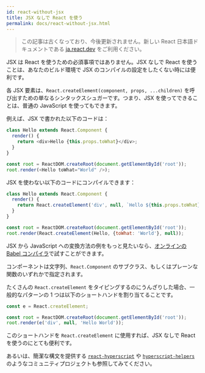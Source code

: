 ```yaml
---
id: react-without-jsx
title: JSX なしで React を使う
permalink: docs/react-without-jsx.html
---
```


<div class="scary">

> この記事は古くなっており、今後更新されません。新しい React 日本語ドキュメントである [ja.react.dev](https://ja.react.dev) をご利用ください。

</div>

JSX は React を使うための必須事項ではありません。JSX なしで React を使うことは、あなたのビルド環境で JSX のコンパイルの設定をしたくない時には便利です。

各 JSX 要素は、`React.createElement(component, props, ...children)` を呼び出すための単なるシンタックスシュガーです。つまり、JSX を使ってできることは、普通の JavaScript を使ってもできます。

例えば、JSX で書かれた以下のコードは：

```js
class Hello extends React.Component {
  render() {
    return <div>Hello {this.props.toWhat}</div>;
  }
}

const root = ReactDOM.createRoot(document.getElementById('root'));
root.render(<Hello toWhat="World" />);
```

JSX を使わない以下のコードにコンパイルできます：

```js
class Hello extends React.Component {
  render() {
    return React.createElement('div', null, `Hello ${this.props.toWhat}`);
  }
}

const root = ReactDOM.createRoot(document.getElementById('root'));
root.render(React.createElement(Hello, {toWhat: 'World'}, null));
```

JSX から JavaScript への変換方法の例をもっと見たいなら、[オンラインの Babel コンパイラ](babel://jsx-simple-example)で試すことができます。

コンポーネントは文字列、`React.Component` のサブクラス、もしくはプレーンな関数のいずれかで指定されます。

たくさんの `React.createElement` をタイピングするのにうんざりした場合、一般的なパターンの 1 つは以下のショートハンドを割り当てることです。

```js
const e = React.createElement;

const root = ReactDOM.createRoot(document.getElementById('root'));
root.render(e('div', null, 'Hello World'));
```

このショートハンドを `React.createElement` に使用すれば、JSX なしで React を使うのにとても便利です。

あるいは、簡潔な構文を提供する [`react-hyperscript`](https://github.com/mlmorg/react-hyperscript) や [`hyperscript-helpers`](https://github.com/ohanhi/hyperscript-helpers) のようなコミュニティプロジェクトも参照してみてください。

